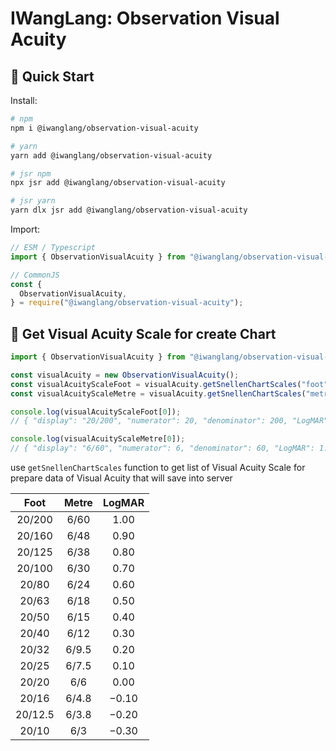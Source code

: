 # IWangLang: Observation Visual Acuity

## 🚀 Quick Start

Install:

```bash
# npm
npm i @iwanglang/observation-visual-acuity

# yarn
yarn add @iwanglang/observation-visual-acuity

# jsr npm
npx jsr add @iwanglang/observation-visual-acuity

# jsr yarn
yarn dlx jsr add @iwanglang/observation-visual-acuity

```

Import:

```js
// ESM / Typescript
import { ObservationVisualAcuity } from "@iwanglang/observation-visual-acuity";

// CommonJS
const {
  ObservationVisualAcuity,
} = require("@iwanglang/observation-visual-acuity");
```

## 🥸 Get Visual Acuity Scale for create Chart

```typescript
import { ObservationVisualAcuity } from "@iwanglang/observation-visual-acuity";

const visualAcuity = new ObservationVisualAcuity();
const visualAcuityScaleFoot = visualAcuity.getSnellenChartScales("foot");
const visualAcuityScaleMetre = visualAcuity.getSnellenChartScales("metre");

console.log(visualAcuityScaleFoot[0]);
// { "display": "20/200", "numerator": 20, "denominator": 200, "LogMAR": 1.00 }

console.log(visualAcuityScaleMetre[0]);
// { "display": "6/60", "numerator": 6, "denominator": 60, "LogMAR": 1.00 }
```

use `getSnellenChartScales` function to get list of Visual Acuity Scale for prepare data of Visual Acuity that will save into server

|  Foot   | Metre | LogMAR |
| :-----: | :---: | :----: |
| 20/200  | 6/60  |  1.00  |
| 20/160  | 6/48  |  0.90  |
| 20/125  | 6/38  |  0.80  |
| 20/100  | 6/30  |  0.70  |
|  20/80  | 6/24  |  0.60  |
|  20/63  | 6/18  |  0.50  |
|  20/50  | 6/15  |  0.40  |
|  20/40  | 6/12  |  0.30  |
|  20/32  | 6/9.5 |  0.20  |
|  20/25  | 6/7.5 |  0.10  |
|  20/20  |  6/6  |  0.00  |
|  20/16  | 6/4.8 | −0.10  |
| 20/12.5 | 6/3.8 | −0.20  |
|  20/10  |  6/3  | −0.30  |
